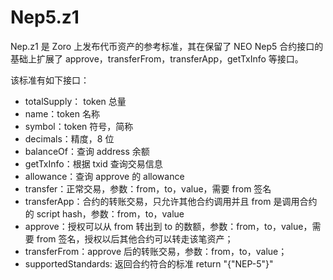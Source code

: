 ﻿# Nep5.z1
Nep.z1 是 Zoro 上发布代币资产的参考标准，其在保留了 NEO Nep5 合约接口的基础上扩展了
 approve，transferFrom，transferApp，getTxInfo 等接口。

该标准有如下接口：
* totalSupply： token 总量
* name：token 名称
* symbol：token 符号，简称
* decimals：精度，8 位
* balanceOf：查询 address 余额
* getTxInfo：根据 txid 查询交易信息
* allowance：查询 approve 的 allowance
* transfer：正常交易，参数：from，to，value，需要 from 签名
* transferApp：合约的转账交易，只允许其他合约调用并且 from 是调用合约的 script hash，参数：from，to，value
* approve：授权可以从 from 转出到 to 的数额，参数：from，to，value，需要 from 签名，授权以后其他合约可以转走该笔资产；
* transferFrom：approve 后的转账交易，参数：from，to，value；
* supportedStandards: 返回合约符合的标准 return "{\"NEP-5\"}"
